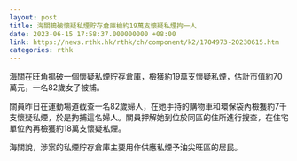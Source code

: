 ```yaml
---
layout: post
title: 海關搗破懷疑私煙貯存倉庫檢約19萬支懷疑私煙拘一人
date: 2023-06-15 17:58:37.000000000 +08:00
link: https://news.rthk.hk/rthk/ch/component/k2/1704973-20230615.htm
categories: rthk
---
```


海關在旺角搗破一個懷疑私煙貯存倉庫，檢獲約19萬支懷疑私煙，估計市值約70萬元，一名82歲女子被捕。

關員昨日在運動場道截查一名82歲婦人，在她手持的購物車和環保袋內檢獲約7千支懷疑私煙，於是拘捕這名婦人。關員押解她到位於同區的住所進行搜查，在住宅單位內再檢獲約18萬支懷疑私煙。

海關說，涉案的私煙貯存倉庫主要用作供應私煙予油尖旺區的居民。
